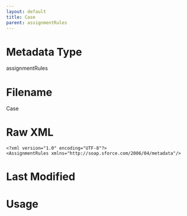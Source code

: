 ```yaml
---
layout: default
title: Case
parent: assignmentRules
---
```

# Metadata Type
assignmentRules


# Filename 
Case


# Raw XML
```
<?xml version="1.0" encoding="UTF-8"?>
<AssignmentRules xmlns="http://soap.sforce.com/2006/04/metadata"/>
```


# Last Modified


# Usage
